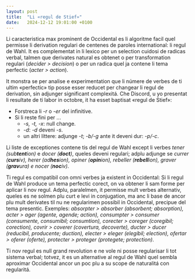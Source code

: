 ```yaml
---
layout: post
title:  "Li «regul de Stief»"
date:   2024-12-12 19:01:00 +0100
---
```

Li caracteristica max prominent de Occidental es li algoritme facil quel permisse li derivation regulari de centenes de paroles international: li regul de Wahl. It es complementat in li lexico per un selection cuidosi de radicas verbal, talmen que derivates natural es obtenet o per transformation regulari (*decider > decision*) o per un radica quel ja contene li tema perfectic (*acter > action*).

It monstra se per analise e experimentation que li númere de verbes de ti ultim «perfectic» tip posse esser reducet per changear li regul de derivation, sin adjunger significant complexitá. Che Discord, u yo presentat li resultate de ti labor in octobre, it ha esset baptisat «regul de Stief»:

- Forstreca li *-r* o *-er* del infinitive.
- Si li reste fini per ...
    - *-s, -t, -x*: null change.
    - *-d*: *-d* deveni *-s*.
    - un altri líttere: adjunge *-t*; *-b/-g* ante it deveni dur: *-p/-c*.

Li liste de exceptiones contene tis del regul de Wahl except li verbes *tener (sub**tent**ion)* e *docer (**doct**)*, queles deveni regulari; adplu adjunge se *currer (**curs**iv), herer (ad**hes**ion), opiner (**opin**ion), rebeller (**rebell**ion), graver (**grav**ura) e nocer (**noc**iv)*.

Ti regul es compatibil con omni verbes ja existent in Occidental: Si li regul de Wahl produce un tema perfectic corect, on va obtener li sam forme per aplicar li nov regul. Adplu, paralelmen, it permisse mult verbes alternativ, queles es ne solmen plu curt e levi in conjugation, ma anc li base de ancor plu mult derivates til nu ne regularimen possibil in Occidental, precipue del tema presentic. Exemples: *absorpter > absorber (absorbent; absorption), acter > ager (agente, agende; action), consumpter > consumer (consumente, consumibil; consumtion), corecter > coreger (coregibil; corection), covrir > coverer (covertura, decoverte), ducter > ducer (reducibil, producente; duction), electer > eleger (elegibil; election), ofertar > oferer (oferte), protecter > proteger (protegete; protection)*.

Ti nov regul es null grand revolution e ne vole ni posse regularisar li tot sistema verbal; totvez, it es un alternative al regul de Wahl quel sembla aproximar Occidental ancor un poc plu a su scope de naturalitá con regularitá.
